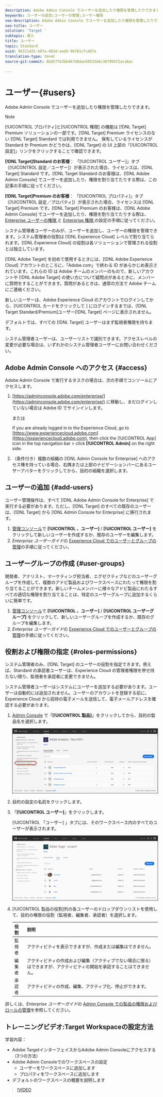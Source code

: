 ```yaml
---
description: Adobe Admin Console でユーザーを追加したり権限を管理したりできます。
keywords: ユーザーの追加;ユーザーの管理;ユーザー権限
seo-description: Adobe Admin Console でユーザーを追加したり権限を管理したりできます。
seo-title: ユーザー
solution: 'Target '
subtopic: 導入
title: ユーザー
topic: Standard
uuid: 9b311dd3-b8fa-483d-aedd-96761cfcd67e
translation-type: tm+mt
source-git-commit: 8bd57fb3bb467d8dae50535b6c367995f2acabac

---
```



# ユーザー{#users}

Adobe Admin Console でユーザーを追加したり権限を管理したりできます。

>[!NOTE]
>
>[!UICONTROL プロパティ]と[!UICONTROL 権限] の機能は [!DNL Target] Premium ソリューションの一部です。[!DNL Target] Premium ライセンスのない [!DNL Target] Standard では利用できません。
>保有しているライセンスが Standard か Premium かどうかは、[!DNL Target] の UI 上部の「[!UICONTROL 設定]」リンクをクリックすることで確認できます。
>
>**[!DNL Target]Standard のお客様**： 「[!UICONTROL ユーザー]」タブ（[!UICONTROL 設定／ユーザー]）が表示された場合、ライセンスは、[!DNL Target] Standard です。[!DNL Target Standard のお客様は、[!DNL Adobe Admin Console] でユーザーを追加したり、権限を割り当てたりする際は、この記事の手順に従ってください。
>
>**[!DNL Target]Premium のお客様**： 「[!UICONTROL プロパティ]」タブ（[!UICONTROL 設定／プロパティ]）が表示された場合、ライセンスは [!DNL Target] Premium です。[!DNL Target] Premium のお客様は、[!DNL Adobe Admin Console] でユーザーを追加したり、権限を割り当てたりする際は、[ Enterprise ユーザーの権限 ](/help/administrating-target/c-user-management/property-channel/property-channel.md) と [Enterprise 権限 ](/help/administrating-target/c-user-management/property-channel/properties-overview.md) の設定の手順に従ってください。

システム管理者ユーザーのみが、ユーザーを追加し、ユーザーの権限を管理できます。システム管理者の役割は [!DNL Experience Cloud] レベルで割り当てられます。[!DNL Experience Cloud] の役割は各ソリューションで管理される役割とは独立しています。

[!DNL Adobe Target] を初めて使用するときには、[!DNL Adobe Experience Cloud] アカウントのところに、「Adobe.com」で終わる ID があらかじめ表示されています。これらの ID は Adobe チームのメンバーのもので、新しいアカウントや [!DNL Adobe Target] の使い方について疑問点があるときに、メンバーに質問をすることができます。質問があるときは、通常の方法で Adobe チームにご連絡ください。

新しいユーザーは、Adobe Experience Cloud のアカウントでログインしてから、[!UICONTROL  カードをクリックして ] にログインするまでは、[!DNL Target Standard/Premium]ユーザー[!DNL Target] ページに表示されません。

デフォルトでは、すべての [!DNL Target] ユーザーはまず監視者権限を持ちます。

システム管理者ユーザーは、ユーザーリストで識別できます。アクセスレベルの変更が必要な場合は、いずれかのシステム管理者ユーザーにお問い合わせください。

## Adobe Admin Console へのアクセス {#access}

Adobe Admin Console で実行するタスクの場合は、次の手順でコンソールにアクセスします。

1. [https://adminconsole.adobe.com/enterprise/](https://adminconsole.adobe.com/enterprise/) に移動し、まだログインしていない場合は Adobe ID でサインインします。

   または

   If you are already logged in to the Experience Cloud, go to [https://www.experiencecloud.adobe.com](https://experiencecloud.adobe.com), then click the [!UICONTROL App] icon in the top navigation bar &gt; click **[!UICONTROL Admin]** on the right side.

1. （条件付き）複数の組織の [!DNL Admin Console for Enterprise] へのアクセス権を持っている場合、右隅または上部のナビゲーションバーにあるユーザーアバターをクリックしてから、目的の組織を選択します。

## ユーザーの追加 {#add-users}

ユーザー管理操作は、すべて [!DNL Adobe Admin Console for Enterprise] で実行する必要があります。ただし、[!DNL Target] のすべての既存のユーザーは、[!DNL Target] から [!DNL Admin Console for Enterprise] に移行されます。

1. [管理コンソール](../../../administrating-target/c-user-management/c-user-management/user-management.md#section_79796E0227D048F59BAE0AB02E544EBE)で **[!UICONTROL 、ユーザー]** / **[!UICONTROL ユーザー]** をクリックして新しいユーザーを作成するか、既存のユーザーを編集します。
1. *Enterprise ユーザーガイド*の [Experience Cloud でのユーザーとグループの管理](https://helpx.adobe.com/enterprise/help/users.html)の手順に従ってください。

## ユーザーグループの作成 {#user-groups}

開発者、アナリスト、マーケティング担当者、エグゼクティブなどのユーザーグループを作成して、複数のアドビ製品およびワークスペースにわたって権限を割り当てることができます。新しいチームメンバーに様々なアドビ製品にわたるすべての適切な権限を割り当てることは、特定のユーザーグループに追加するくらいに簡単です。

1. [管理コンソール](../../../administrating-target/c-user-management/c-user-management/user-management.md#section_79796E0227D048F59BAE0AB02E544EBE)で **[!UICONTROL 、ユーザー]** / **[!UICONTROL ユーザーグループ]** をクリックして、新しいユーザーグループを作成するか、既存のグループを編集します。
1. *Enterprise ユーザーガイド*の [Experience Cloud でのユーザーとグループの管理](https://helpx.adobe.com/enterprise/help/users.html)の手順に従ってください。

## 役割および権限の指定 {#roles-permissions}

システム管理者のみ、[!DNL Target] のユーザーの役割を指定できます。例えば、Standard の承認者ユーザーは、Experience Cloud の管理者権限を併せ持たない限り、監視者を承認者に変更できません。

システム管理者ユーザーはシステムにユーザーを追加する必要があります。ユーザーは自動的には追加されません。ユーザーのアカウントを登録する前に、Experience Cloud から招待の電子メールを送信して、電子メールアドレスを確認する必要があります。

1. [Admin Console](../../../administrating-target/c-user-management/c-user-management/user-management.md#section_79796E0227D048F59BAE0AB02E544EBE) で「**[!UICONTROL 製品]**」をクリックしてから、目的の製品名を選択します。

   ![「製品」タブ](/help/administrating-target/c-user-management/c-user-management/assets/workspace-new.png)

1. 目的の設定の名前をクリックします。
1. 「**[!UICONTROL ユーザー]**」をクリックします。

   [!UICONTROL 「ユーザー] 」タブには、そのワークスペース内のすべてのユーザーが表示されます。

   ![設定ユーザー](/help/administrating-target/c-user-management/c-user-management/assets/configuration_users-new.png)

1. [!UICONTROL 製品の役割]列の各ユーザーのドロップダウンリストを使用して、目的の権限の役割（監視者、編集者、承認者）を選択します。

   | 役割 | 説明 |
   |--- |--- |
   | 監視者 | アクティビティを表示できますが、作成または編集はできません。 |
   | 編集者 | アクティビティの作成および編集（アクティブでない場合に限る）はできますが、アクティビティの開始を承認することはできません。 |
   | 承認者 | アクティビティの作成、編集、アクティブ化、停止ができます。 |

詳しくは、*Enterprise ユーザーガイド*の [Admin Console での製品の権限およびロールの管理](https://helpx.adobe.com/enterprise/help/manage-permissions-and-roles.html)を参照してください。

## トレーニングビデオ:Target Workspaceの設定方法

学習内容：

* Adobe TargetインターフェイスからAdobe Admin Consoleにアクセスする（3つの方法）
* Adobe Admin Consoleでのワークスペースの設定
   * ユーザーをワークスペースに追加します
   * プロパティをワークスペースに追加します
* デフォルトのワークスペースの概要を説明します

>[!VIDEO](https://video.tv.adobe.com/v/19463/?captions=jpn)
